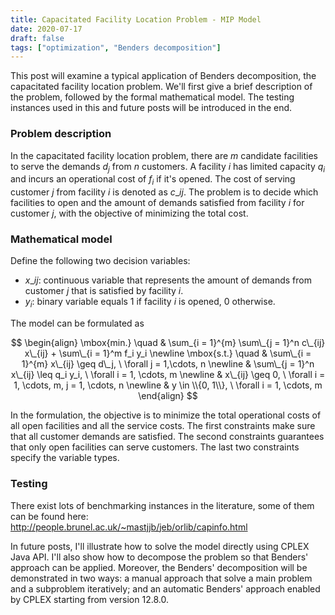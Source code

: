 ```yaml
---
title: Capacitated Facility Location Problem - MIP Model
date: 2020-07-17
draft: false
tags: ["optimization", "Benders decomposition"]
---
```


This post will examine a typical application of Benders decomposition, the capacitated facility location problem.
We'll first give a brief description of the problem, followed by the formal mathematical model.
The testing instances used in this and future posts will be introduced in the end.

### Problem description

In the capacitated facility location problem, there are $m$ candidate facilities to serve the demands $d_j$ from $n$ customers.
A facility $i$ has limited capacity $q_i$ and incurs an operational cost of $f_i$ if it's opened.
The cost of serving customer $j$ from facility $i$ is denoted as $c\_{ij}$.
The problem is to decide which facilities to open and the amount of demands satisfied from facility $i$ for customer $j$, with the objective of minimizing the total cost.

### Mathematical model

Define the following two decision variables:

+ $x\_{ij}$: continuous variable that represents the amount of demands from customer $j$ that is satisfied by facility $i$.
+ $y_i$: binary variable equals 1 if facility $i$ is opened, 0 otherwise.

The model can be formulated as

$$
\begin{align}
\mbox{min.} \quad & \sum_{i = 1}^{m} \sum\_{j = 1}^n c\_{ij} x\_{ij} + \sum\_{i = 1}^m f_i y_i \newline
\mbox{s.t.} \quad & \sum\_{i = 1}^{m} x\_{ij} \geq d\_j, \ \forall j = 1,\cdots, n \newline
& \sum\_{j = 1}^n x\_{ij} \leq q_i y_i, \ \forall i = 1, \cdots, m \newline
& x\_{ij} \geq 0, \ \forall i = 1, \cdots, m, j = 1, \cdots, n  \newline
& y \in \\{0, 1\\}, \ \forall i = 1, \cdots, m
\end{align}
$$

In the formulation, the objective is to minimize the total operational costs of all open facilities and all the service costs.
The first constraints make sure that all customer demands are satisfied.
The second constraints guarantees that only open facilities can serve customers.
The last two constraints specify the variable types.

### Testing

There exist lots of benchmarking instances in the literature, some of them can be found here: 
http://people.brunel.ac.uk/~mastjjb/jeb/orlib/capinfo.html

In future posts, I'll illustrate how to solve the model directly using CPLEX Java API.
I'll also show how to decompose the problem so that Benders' approach can be applied.
Moreover, the Benders' decomposition will be demonstrated in two ways: a manual approach that solve a main problem and a subproblem iteratively; 
and an automatic Benders' approach enabled by CPLEX starting from version 12.8.0.
